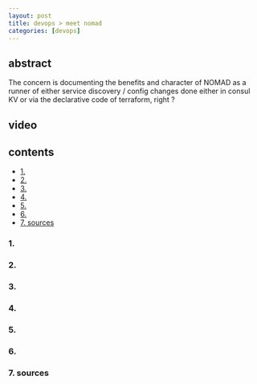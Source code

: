 ```yaml
---
layout: post
title: devops > meet nomad
categories: [devops]
---
```

## abstract
The concern is documenting the benefits and character of NOMAD as a runner of either service discovery / config changes done either in consul KV or via the declarative code of terraform, right ? 

## video
## contents
<!-- TOC -->

- [1.](#1)
- [2.](#2)
- [3.](#3)
- [4.](#4)
- [5.](#5)
- [6.](#6)
- [7. sources](#7-sources)

<!-- /TOC -->

### 1.  
### 2.  
### 3.  
### 4.  
### 5.  
### 6.  
### 7. sources